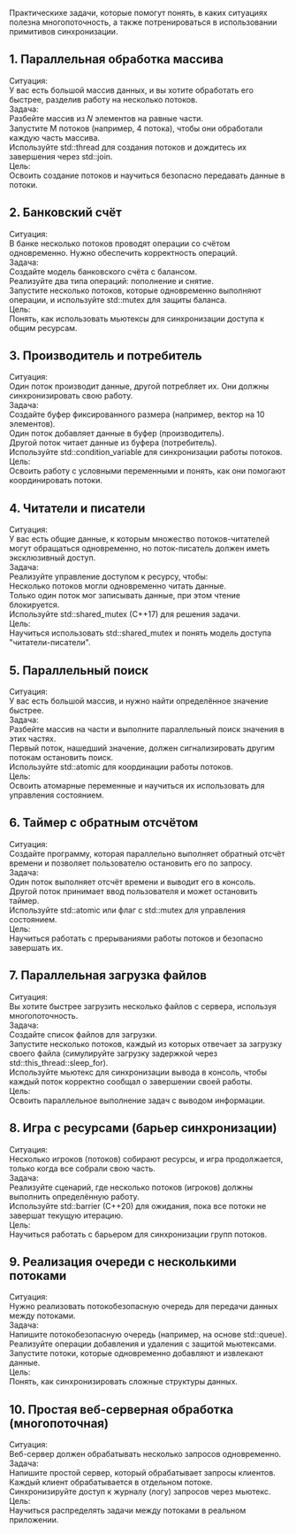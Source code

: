 Практическихе задачи, которые помогут понять, в каких ситуациях полезна многопоточность, а также потренироваться в использовании примитивов синхронизации.
## 1. Параллельная обработка массива
Ситуация:  
У вас есть большой массив данных, и вы хотите обработать его быстрее, разделив работу на несколько потоков.  
Задача:  
Разбейте массив из 𝑁 элементов на равные части.  
Запустите M потоков (например, 4 потока), чтобы они обработали каждую часть массива.  
Используйте std::thread для создания потоков и дождитесь их завершения через std::join.  
Цель:  
Освоить создание потоков и научиться безопасно передавать данные в потоки.  
## 2. Банковский счёт  
Ситуация:  
В банке несколько потоков проводят операции со счётом одновременно. Нужно обеспечить корректность операций.  
Задача:  
Создайте модель банковского счёта с балансом.  
Реализуйте два типа операций: пополнение и снятие.  
Запустите несколько потоков, которые одновременно выполняют операции, и используйте std::mutex для защиты баланса.  
Цель:  
Понять, как использовать мьютексы для синхронизации доступа к общим ресурсам.  
## 3. Производитель и потребитель  
Ситуация:  
Один поток производит данные, другой потребляет их. Они должны синхронизировать свою работу.  
Задача:  
Создайте буфер фиксированного размера (например, вектор на 10 элементов).  
Один поток добавляет данные в буфер (производитель).  
Другой поток читает данные из буфера (потребитель).  
Используйте std::condition_variable для синхронизации работы потоков.  
Цель:  
Освоить работу с условными переменными и понять, как они помогают координировать потоки.  
## 4. Читатели и писатели  
Ситуация:  
У вас есть общие данные, к которым множество потоков-читателей могут обращаться одновременно, но поток-писатель должен иметь эксклюзивный доступ.  
Задача:    
Реализуйте управление доступом к ресурсу, чтобы:  
Несколько потоков могли одновременно читать данные.  
Только один поток мог записывать данные, при этом чтение блокируется.  
Используйте std::shared_mutex (C++17) для решения задачи.  
Цель:  
Научиться использовать std::shared_mutex и понять модель доступа "читатели-писатели".  
## 5. Параллельный поиск  
Ситуация:  
У вас есть большой массив, и нужно найти определённое значение быстрее.  
Задача:  
Разбейте массив на части и выполните параллельный поиск значения в этих частях.  
Первый поток, нашедший значение, должен сигнализировать другим потокам остановить поиск.  
Используйте std::atomic<bool> для координации работы потоков.  
Цель:  
Освоить атомарные переменные и научиться их использовать для управления состоянием.  
## 6. Таймер с обратным отсчётом  
Ситуация:  
Создайте программу, которая параллельно выполняет обратный отсчёт времени и позволяет пользователю остановить его по запросу.  
Задача:  
Один поток выполняет отсчёт времени и выводит его в консоль.  
Другой поток принимает ввод пользователя и может остановить таймер.  
Используйте std::atomic<bool> или флаг с std::mutex для управления состоянием.  
Цель:  
Научиться работать с прерываниями работы потоков и безопасно завершать их.  
## 7. Параллельная загрузка файлов  
Ситуация:  
Вы хотите быстрее загрузить несколько файлов с сервера, используя многопоточность.  
Задача:  
Создайте список файлов для загрузки.  
Запустите несколько потоков, каждый из которых отвечает за загрузку своего файла (симулируйте загрузку задержкой через std::this_thread::sleep_for).  
Используйте мьютекс для синхронизации вывода в консоль, чтобы каждый поток корректно сообщал о завершении своей работы.  
Цель:  
Освоить параллельное выполнение задач с выводом информации.  
## 8. Игра с ресурсами (барьер синхронизации)  
Ситуация:  
Несколько игроков (потоков) собирают ресурсы, и игра продолжается, только когда все собрали свою часть.  
Задача:  
Реализуйте сценарий, где несколько потоков (игроков) должны выполнить определённую работу.  
Используйте std::barrier (C++20) для ожидания, пока все потоки не завершат текущую итерацию.  
Цель:  
Научиться работать с барьером для синхронизации групп потоков.  
## 9. Реализация очереди с несколькими потоками  
Ситуация:  
Нужно реализовать потокобезопасную очередь для передачи данных между потоками.  
Задача:  
Напишите потокобезопасную очередь (например, на основе std::queue).  
Реализуйте операции добавления и удаления с защитой мьютексами.  
Запустите потоки, которые одновременно добавляют и извлекают данные.  
Цель:  
Понять, как синхронизировать сложные структуры данных.  
## 10. Простая веб-серверная обработка (многопоточная)  
Ситуация:  
Веб-сервер должен обрабатывать несколько запросов одновременно.  
Задача:  
Напишите простой сервер, который обрабатывает запросы клиентов.  
Каждый клиент обрабатывается в отдельном потоке.  
Синхронизируйте доступ к журналу (логу) запросов через мьютекс.
Цель:  
Научиться распределять задачи между потоками в реальном приложении.
